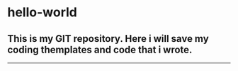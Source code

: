 # hello-world
## This is my GIT repository. Here i will save my coding themplates and code that i wrote.
---

